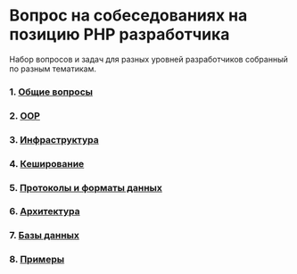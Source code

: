 # Вопрос на собеседованиях на позицию PHP разработчика

Набор вопросов и задач для разных уровней разработчиков собранный по разным тематикам.

### 1. [Общие вопросы](docs/ru/GENERAL.MD)

### 2. [OOP](docs/ru/OOP.MD)

### 3. [Инфраструктура](docs/ru/INFRASTRUCTURE.MD)

### 4. [Кеширование](docs/ru/CACHE.MD)

### 5. [Протоколы и форматы данных](docs/ru/PROTOCOL.MD)

### 6. [Архитектура](docs/ru/FARCHITECTURE.MD)

### 7. [Базы данных](docs/ru/DATABASE.MD)

### 8. [Примеры](docs/ru/EXAMPLE.MD)